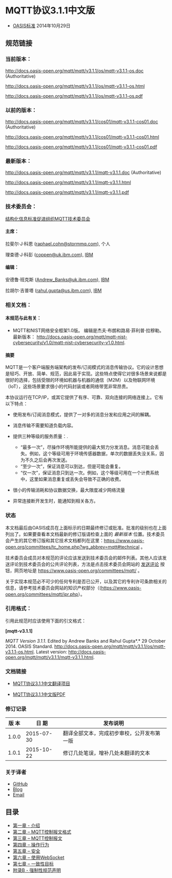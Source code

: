 # MQTT协议3.1.1中文版

* [OASIS标准](https://www.oasis-open.org/committees/mqtt/) 2014年10月29日

## 规范链接

### 当前版本：

<http://docs.oasis-open.org/mqtt/mqtt/v3.1.1/os/mqtt-v3.1.1-os.doc> (Authoritative)

<http://docs.oasis-open.org/mqtt/mqtt/v3.1.1/os/mqtt-v3.1.1-os.html>

<http://docs.oasis-open.org/mqtt/mqtt/v3.1.1/os/mqtt-v3.1.1-os.pdf>

### 以前的版本：

<http://docs.oasis-open.org/mqtt/mqtt/v3.1.1/cos01/mqtt-v3.1.1-cos01.doc> (Authoritative)

<http://docs.oasis-open.org/mqtt/mqtt/v3.1.1/cos01/mqtt-v3.1.1-cos01.html>

<http://docs.oasis-open.org/mqtt/mqtt/v3.1.1/cos01/mqtt-v3.1.1-cos01.pdf>

### 最新版本：

<http://docs.oasis-open.org/mqtt/mqtt/v3.1.1/mqtt-v3.1.1.doc> (Authoritative)

<http://docs.oasis-open.org/mqtt/mqtt/v3.1.1/mqtt-v3.1.1.html>

<http://docs.oasis-open.org/mqtt/mqtt/v3.1.1/mqtt-v3.1.1.pdf>

### 技术委员会：

[结构化信息标准促进组织MQTT技术委员会](https://www.oasis-open.org/committees/mqtt/)

#### 主席：

拉斐尔·J·科恩 (<raphael.cohn@stormmq.com>), 个人

理查德·J·科彭 (<coppen@uk.ibm.com>), [IBM](http://www.ibm.com/)

#### 编辑：

安德鲁·班克斯 (<Andrew_Banks@uk.ibm.com>), [IBM](http://www.ibm.com/)

拉胡尔·吉普塔 (<rahul.gupta@us.ibm.com>), [IBM](http://www.ibm.com/)

### 相关文档：

#### 本规范与此有关：

-   MQTT和NIST网络安全框架1.0版。 编辑是杰夫·布朗和路易·菲利普·拉穆勒。最新版本： <http://docs.oasis-open.org/mqtt/mqtt-nist-cybersecurity/v1.0/mqtt-nist-cybersecurity-v1.0.html>.

#### 摘要

MQTT是一个客户端服务端架构的发布/订阅模式的消息传输协议。它的设计思想是轻巧、开放、简单、规范，因此易于实现。这些特点使得它对很多场景来说都是很好的选择，包括受限的环境如机器与机器的通信（M2M）以及物联网环境（IoT），这些场景要求很小的代码封装或者网络带宽非常昂贵。

本协议运行在TCP/IP，或其它提供了有序、可靠、双向连接的网络连接上。它有以下特点：

- 使用发布/订阅消息模式，提供了一对多的消息分发和应用之间的解耦。
- 消息传输不需要知道负载内容。
- 提供三种等级的服务质量：.

	- “最多一次”，尽操作环境所能提供的最大努力分发消息。消息可能会丢失。例如，这个等级可用于环境传感器数据，单次的数据丢失没关系，因为不久之后会再次发送。
	- “至少一次”，保证消息可以到达，但是可能会重复。
	- “仅一次”，保证消息只到达一次。例如，这个等级可用在一个计费系统中，这里如果消息重复或丢失会导致不正确的收费。
- 很小的传输消耗和协议数据交换，最大限度减少网络流量
- 异常连接断开发生时，能通知到相关各方。

### 状态

本文档最后由OASIS成员在上面标示的日期最终修订或批准。批准的级别也在上面列出了。如果要查看本文档最新的修订版请检查上面的 *最新版本* 位置。技术委员会产生的其它修订版和其它技术文档都列在这里：<https://www.oasis-open.org/committees/tc_home.php?wg_abbrev=mqtt#technical> 。

技术委员会成员对本规范的评论应该发送到技术委员会的邮件列表。其他人应该发送评论到技术委员会的公共评论列表，方法是点击技术委员会网站的 [发送评论](https://www.oasis-open.org/committees/comments/index.php?wg_abbrev=mqtt) 按钮，网页地址是 <https://www.oasis-open.org/committees/mqtt/> 。

关于实现本规范必不可少的任何专利是否已公开，以及其它的专利许可条款相关的信息，请参考技术委员会网站的知识产权部分（(<https://www.oasis-open.org/committees/mqtt/ipr.php>）。

### 引用格式：

引用此规范时应该使用下面的引文格式：

**\[mqtt-v3.1.1\]**

*MQTT Version 3.1.1*. Edited by Andrew Banks and Rahul Gupta*.* 29 October 2014. OASIS Standard. <http://docs.oasis-open.org/mqtt/mqtt/v3.1.1/os/mqtt-v3.1.1-os.html>. Latest version: <http://docs.oasis-open.org/mqtt/mqtt/v3.1.1/mqtt-v3.1.1.html>.

### 文档链接

- [MQTT协议3.1.1中文翻译项目](https://github.com/mcxiaoke/mqtt)

- [MQTT协议3.1.1中文版PDF](https://github.com/mcxiaoke/mqtt/blob/master/protocol/MQTT-3.1.1-CN.pdf)

### 修订记录

| **版 本** | **日 期**  | **发布说明**                               |
|-----------|------------|------------------------------------------|
| 1.0.0     | 2015-07-30 | 翻译全部文本，完成初步审校，公开发布第一版 |
| 1.0.1     | 2015-10-22 | 修订几处笔误，增补几处未翻译的文本         |

### 关于译者

- [GitHub](https://github.com/mcxiaoke)
- [Blog](http://blog.mcxiaoke.com/)
- [Email](mailto:mail@mcxiaoke.com)

## 目录

- [第一章 - 介绍](01-Introcution.md)
- [第二章 – MQTT控制报文格式](02-ControlPacketFormat.md)
- [第三章 – MQTT控制报文](03-ControlPackets.md)
- [第四章 – 操作行为](04-OperationalBehavior.md)
- [第五章 – 安全](05-Security.md)
- [第六章 – 使用WebSocket](06-WebSocket.md)
- [第七章 – 一致性目标](07-Conformance.md)
- [附录B - 强制性规范声明](08-AppendixB.md)

